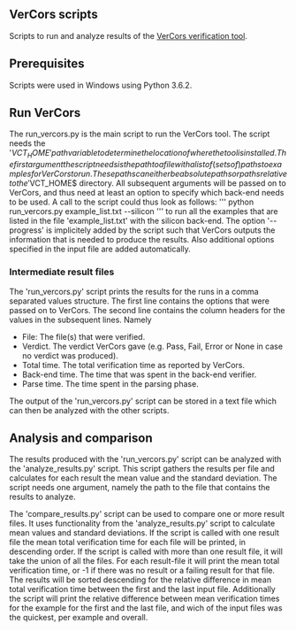 VerCors scripts
---------------

Scripts to run and analyze results of the [VerCors verification tool](https://github.com/utwente-fmt/vercors).

## Prerequisites

Scripts were used in Windows using Python 3.6.2.

## Run VerCors

The run_vercors.py is the main script to run the VerCors tool. The script needs the '$VCT_HOME' path variable to determine the location of where the tool is installed.
The first argument the script needs is the path to a file with a list of (sets of) paths to examples for VerCors to run. These paths can either be absolute paths or paths relative to the '$VCT_HOME$ directory. All subsequent arguments will be passed on to VerCors, and thus need at least an option to specify which back-end needs to be used.
A call to the script could thus look as follows:
'''
python run_vercors.py example_list.txt --silicon
'''
to run all the examples that are listed in the file 'example_list.txt' with the silicon back-end.
The option '--progress' is implicitely added by the script such that VerCors outputs the information that is needed to produce the results. Also additional options specified in the input file are added automatically.

### Intermediate result files

The 'run_vercors.py' script prints the results for the runs in a comma separated values structure.
The first line contains the options that were passed on to VerCors.
The second line contains the column headers for the values in the subsequent lines. Namely
* File: The file(s) that were verified.
* Verdict. The verdict VerCors gave (e.g. Pass, Fail, Error or None in case no verdict was produced).
* Total time. The total verification time as reported by VerCors.
* Back-end time. The time that was spent in the back-end verifier.
* Parse time. The time spent in the parsing phase.

The output of the 'run_vercors.py' script can be stored in a text file which can then be analyzed with the other scripts.

## Analysis and comparison

The results produced with the 'run_vercors.py' script can be analyzed with the 'analyze_results.py' script. This script gathers the results per file and calculates for each result the mean value and the standard deviation.
The script needs one argument, namely the path to the file that contains the results to analyze.

The 'compare_results.py' script can be used to compare one or more result files. It uses functionality from the 'analyze_results.py' script to calculate mean values and standard deviations.
If the script is called with one result file the mean total verification time for each file will be printed, in descending order.
If the script is called with more than one result file, it will take the union of all the files. For each result-file it will print the mean total verification time, or -1 if there was no result or a failing result for that file. The results will be sorted descending for the relative difference in mean total verification time between the first and the last input file.
Additionally the script will print the relative difference between mean verification times for the example for the first and the last file, and wich of the input files was the quickest, per example and overall.
